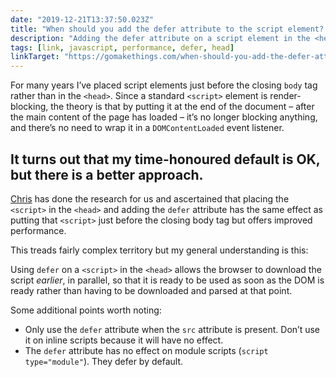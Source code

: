 ```yaml
---
date: "2019-12-21T13:37:50.023Z"
title: "When should you add the defer attribute to the script element? (on Go Make Things)"
description: "Adding the defer attribute on a script element in the <head> has the same effect as putting that <script> in the footer but offers improved performance."
tags: [link, javascript, performance, defer, head]
linkTarget: "https://gomakethings.com/when-should-you-add-the-defer-attribute-to-the-script-element/"
---
```

For many years I’ve placed script elements just before the closing `body` tag rather than in the `<head>`. Since a standard `<script>` element is render-blocking, the theory is that by putting it at the end of the document – after the main content of the page has loaded – it’s no longer blocking anything, and there’s no need to wrap it in a `DOMContentLoaded` event listener.

It turns out that my time-honoured default is OK, but there is a better approach.
---

[Chris](https://gomakethings.com/) has done the research for us and ascertained that placing the `<script>` in the `<head>` and adding the `defer` attribute has the same effect as putting that `<script>` just before the closing body tag but offers improved performance. 

This treads fairly complex territory but my general understanding is this:

Using `defer` on a `<script>` in the `<head>` allows the browser to download the script _earlier_, in parallel, so that it is ready to be used as soon as the DOM is ready rather than having to be downloaded and parsed at that point.

Some additional points worth noting:

- Only use the `defer` attribute when the `src` attribute is present. Don’t use it on inline scripts because it will have no effect.
- The `defer` attribute has no effect on module scripts (`script type="module"`). They defer by default.

